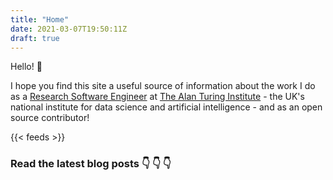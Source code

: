 ```yaml
---
title: "Home"
date: 2021-03-07T19:50:11Z
draft: true
---
```


Hello! :wave:

I hope you find this site a useful source of information about the work I do as a [Research Software Engineer](https://www.turing.ac.uk/people/researchers/sarah-gibson) at [The Alan Turing Institute](https://www.turing.ac.uk/) - the UK's national institute for data science and artificial intelligence - and as an open source contributor!

{{< feeds >}}

### Read the latest blog posts :point_down: :point_down: :point_down:
